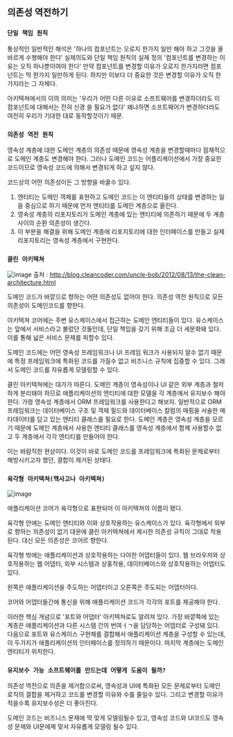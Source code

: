 ## 의존성 역전하기


### `단일 책임 원칙`

통상적인 일반적인 해석은 '하나의 컴포넌트는 오로지 한가지 일만 해야 하고 그것을 올바르게 수행해야 한다'
실제의도와 단일 책임 원칙의 실제 정의 '컴포넌트를 변경하는 이유는 오직 하나뿐이여야 한다'
만약 컴포넌트를 변경할 이유가 오로지 한가지라면 컴포넌트는 딱 한가지 일만하게 된다. 하지만 이보다 더 중요한 것은 변경할 이유가 오직 한가지라는 그 자체다.

아키텍쳐에서의 이의 의미는 '우리가 어떤 다른 이유로 소프트웨어를 변경하더라도 이 컴포넌트에 대해서는 전혀 신경 쓸 필요가 없다'
왜냐하면 소프트웨어가 변경하더라도 여전히 우리가 기대한 대로 동작할것이기 때문.

### `의존성 역전 원칙`
영속성 계층에 대한 도메인 계층의 의존성 때문에 영속성 계층을 변경할때마다 잠재적으로 도메인 계층도 변경해야 한다.
그러나 도메인 코드는 어플리케이션에서 가장 중요한 코드이므로 영속성 코드에 의해서 변경되게 하고 싶지 않다.

코드상의 어떤 의존성이든 그 방향을 바꿀수 있다.
1. 엔티티는 도메인 객체를 표현하고 도메인 코드는 이 엔티티들의 상태를 변경하는 일을 중심으로 하기 때문에 먼저 엔티티를 도메인 계층으로 올린다.
2. 영속성 계층의 리포지토리가 도메인 계층에 있는 엔티티에 의존하기 때문에 두 계층 사이의 순환 의존성이 생긴다.
3. 이 부분을 해결을 위해 도메인 계층에 리포지토리에 대한 인터페이스를 만들고 실제 리포지토리는 영속성 계층에서 구현한다.

### `클린 아키텍쳐`
![image](https://user-images.githubusercontent.com/31757314/167230986-e28c8473-5dfc-4076-9220-8e56ed3e3b5f.png)
출처 : http://blog.cleancoder.com/uncle-bob/2012/08/13/the-clean-architecture.html

도메인 코드가 바깥으로 향하는 어떤 의존성도 없어야 한다. 의존성 역전 원칙으로 모든 의존성이 도메인코드를 향한다.

아키텍쳐 코어에는 주변 유스케이스에서 접근하는 도메인 엔티티들이 있다. 유스케이스는 앞에서 서비스라고 불렀던 것들인데, 단일 책임을 갖기 위해 조금 더 세분화돼 있다.
이를 통해 넓은 서비스 문제를 피할수 있다.

도메인 코드에는 어떤 영속성 프레임워크나 UI 프레임 워크가 사용되지 알수 없기 때문에 특정 프레임워크에 특화된 코드를 가질수 없고 비즈니스 규칙에 집중할 수 있다.
그래서 도메인 코드를 자유롭게 모델링할 수 있다.

클린 아키텍쳐에는 대가가 따른다. 도메인 계층이 영속성이나 UI 같은 외부 계층과 철저하게 분리돼야 하므로 애플리케이션의 엔티티에 대한 모델을 각 계층에서 유지보수 해야 한다.
가령 영속성 계층에서 ORM 프레임워크를 사용한다고 해보자. 일반적으로 ORM프레임워크는 데이터베이스 구조 및 객체 필드와 데이터베이스 칼럼의 매핑을 서술한 메타데이터를 담고 있는 엔티티 클래스를 필요로 한다. 도메인 계층은 영속성 계층을 모르기 때문에 도메인 계층에서 사용한 엔티티 클래스를 영속성 계층에서 함께 사용할수 없고 두 계층에서 각각 엔티티를 만들어야 한다.

이는 바람직한 현상이다. 이것이 바로 도메인 코드를 프레임워크에 특화된 문제로부터 해방시키고자 했던, 결합이 제거된 상태다.

### `육각형 아키텍쳐(헥사고나 아키텍쳐)`
![image](https://user-images.githubusercontent.com/31757314/167230905-303e0340-1d0e-45f9-a60e-1c5ac204417c.png)

애플리케이션 코어가 육각형으로 표현되어 이 아키텍쳐의 이름이 됐다.

육각형 안에는 도메인 엔티티와 이와 상호작용하는 유스케이스가 있다. 육각형에서 외부로 향하는 의존성이 없기 대문에 클린 아키텍쳐에서 제시한 의존성 규칙이 그대로 적용된다. 대신 모든 의존성은 코어르 향한다.

육각형 밖에는 애플리케이션과 상호작용하는 다야한 어댑터들이 있다. 웹 브라우저와 상호작용하는 웹 어댑터, 외부 시스템과 상홍작용, 데이터베이스와 상호작용하는 어뎁터도 있다.

왼쪽은 애플리케이션을 주도하는 어뎁터이고 오른쪽은 주도되는 어뎁터이다.

코어와 어뎁터들간에 통신을 위해 애플리케이션 코드가 각각의 포트를 제공해야 한다.

이러한 핵심 개념으로 '포트와 어댑터' 아키텍쳐로도 알려져 있다. 가장 바깥쪽에 있는 계층은 애플리케이션과 다른 시스템 간의 번여ㅓㄱ을 담당하는 어뎁터로 구성돼 있다. 다음으로 포트와 유스케이스 구현체를 결합해서 애플리케이션 계층을 구성할 수 있는데, 이 두가지가 애플리케이션의 인터페이스를 정의하기 때문이다. 마지막 계층에는 도메인 엔티티가 위치한다.

### `유지보수 가능 소프트웨어를 만드는데 어떻게 도움이 될까?`
의존성 역전으로 의존을 제거함으로써, 영속성과 UI에 특화된 모든 문제로부터 도메인 로직의 결합을 제거하고 코드를 변경할 이유와 수를 줄일수 있다.
그리고 변경할 이유가 적을수록 유지보수성은 더 좋아진다.

도메인 코드는 비즈니스 문제에 딱 맞게 모델링될수 있고, 영속성 코드와 UI코드도 영속성 문제와 UI문에제 맞서 자유롭게 모델링 될수 있다.

